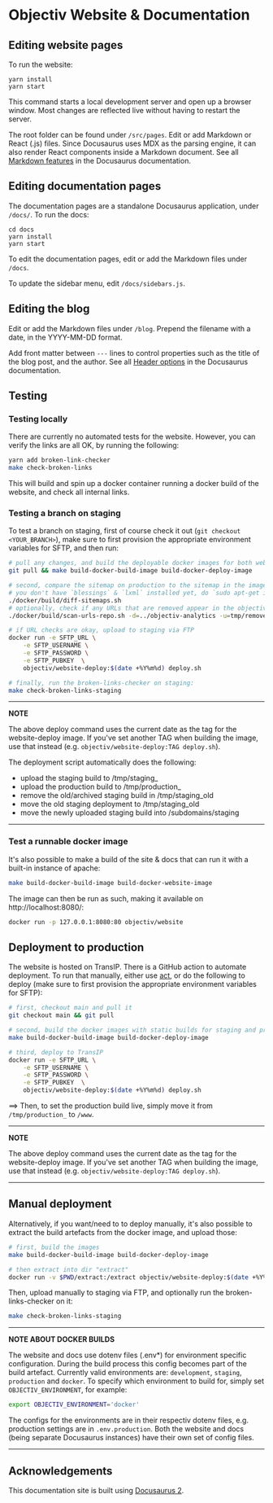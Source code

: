 # Objectiv Website & Documentation

## Editing website pages

To run the website:

```console
yarn install
yarn start
```

This command starts a local development server and open up a browser window. Most changes are reflected live 
without having to restart the server.

The root folder can be found under `/src/pages`. Edit or add Markdown or React (.js) files. Since Docusaurus 
uses MDX as the parsing engine, it can also render React components inside a Markdown document. See all 
[Markdown features](https://docusaurus.io/docs/markdown-features) in the Docusaurus documentation.

## Editing documentation pages

The documentation pages are a standalone Docusaurus application, under `/docs/`. To run the docs:

```console
cd docs
yarn install
yarn start
```

To edit the documentation pages, edit or add the Markdown files under `/docs`. 

To update the sidebar menu, edit `/docs/sidebars.js`.

## Editing the blog

Edit or add the Markdown files under `/blog`. Prepend the filename with a date, in the YYYY-MM-DD format.

Add front matter between `---` lines to control properties such as the title of the blog post, and the author.
See all [Header options](https://docusaurus.io/docs/blog#header-options) in the Docusaurus documentation.


## Testing

### Testing locally
There are currently no automated tests for the website. However, you can verify the links are all OK, by 
running the following:
```bash
yarn add broken-link-checker
make check-broken-links
```
This will build and spin up a docker container running a docker build of the website, and check all internal 
links.


### Testing a branch on staging
To test a branch on staging, first of course check it out (`git checkout <YOUR_BRANCH>`), make sure to first 
provision the appropriate environment variables for SFTP, and then run:
```bash
# pull any changes, and build the deployable docker images for both website and docs for staging & production.
git pull && make build-docker-build-image build-docker-deploy-image

# second, compare the sitemap on production to the sitemap in the image, to double-check any URL changes; if 
# you don't have `blessings` & `lxml` installed yet, do `sudo apt-get install python3-blessings python3-lxml`
./docker/build/diff-sitemaps.sh
# optionally, check if any URLs that are removed appear in the objectiv-analytics repo
./docker/build/scan-urls-repo.sh -d=../objectiv-analytics -u=tmp/removed_urls.csv

# if URL checks are okay, upload to staging via FTP
docker run -e SFTP_URL \
    -e SFTP_USERNAME \
    -e SFTP_PASSWORD \
    -e SFTP_PUBKEY  \
    objectiv/website-deploy:$(date +%Y%m%d) deploy.sh

# finally, run the broken-links-checker on staging:
make check-broken-links-staging
```

---
**NOTE**

The above deploy command uses the current date as the tag for the website-deploy image. If you've set another 
TAG when building the image, use that instead (e.g. `objectiv/website-deploy:TAG deploy.sh`).

The deployment script automatically does the following:
- upload the staging build to /tmp/staging_
- upload the production build to /tmp/production_
- remove the old/archived staging build in /tmp/staging_old
- move the old staging deployment to /tmp/staging_old
- move the newly uploaded staging build into /subdomains/staging

---


### Test a runnable docker image

It's also possible to make a build of the site & docs that can run it with a built-in instance of apache:
```bash
make build-docker-build-image build-docker-website-image
```
The image can then be run as such, making it available on http://localhost:8080/:
```bash
docker run -p 127.0.0.1:8080:80 objectiv/website
```

## Deployment to production

The website is hosted on TransIP. There is a GitHub action to automate deployment. To run that manually, either use 
[act](https://github.com/nektos/act), or do the following to deploy (make sure to first provision the 
appropriate environment variables for SFTP):
```bash
# first, checkout main and pull it
git checkout main && git pull 

# second, build the docker images with static builds for staging and production, and for deployment
make build-docker-build-image build-docker-deploy-image

# third, deploy to TransIP
docker run -e SFTP_URL \
    -e SFTP_USERNAME \
    -e SFTP_PASSWORD \
    -e SFTP_PUBKEY  \
    objectiv/website-deploy:$(date +%Y%m%d) deploy.sh
```

==> Then, to set the production build live, simply move it from `/tmp/production_` to `/www`.

---

**NOTE**

The above deploy command uses the current date as the tag for the website-deploy image. If you've set another 
TAG when building the image, use that instead (e.g. `objectiv/website-deploy:TAG deploy.sh`).

---

## Manual deployment
Alternatively, if you want/need to to deploy manually, it's also possible to extract the build artefacts from 
the docker image, and upload those:
```bash
# first, build the images
make build-docker-build-image build-docker-deploy-image

# then extract into dir "extract"
docker run -v $PWD/extract:/extract objectiv/website-deploy:$(date +%Y%m%d) extract.sh
```

Then, upload manually to staging via FTP, and optionally run the broken-links-checker on it:
```bash
make check-broken-links-staging
```

---
**NOTE ABOUT DOCKER BUILDS**

The website and docs use dotenv files (.env*) for environment specific configuration. During the build process
this config becomes part of the build artefact. Currently valid environments are: `development`, `staging`, `production` 
and `docker`. To specify which environment to build for, simply set `OBJECTIV_ENVIRONMENT`, for example:

```bash
export OBJECTIV_ENVIRONMENT='docker'
```

The configs for the environments are in their respectiv dotenv files, e.g. production settings are in `.env.production`. 
Both the website and docs (being separate Docusaurus instances) have their own set of config files.

---

## Acknowledgements
This documentation site is built using [Docusaurus 2](https://v2.docusaurus.io/).
